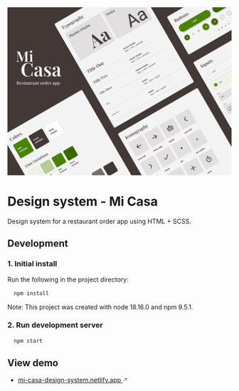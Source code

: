 <img src="images/screenshots/mi-casa-design-system.png" alt="" style="margin: 0 auto; max-width: 100%;" />

# Design system - Mi Casa

Design system for a restaurant order app using HTML + SCSS.


## Development

### 1. Initial install

Run the following in the project directory:

```bash
  npm install
```

Note: This project was created with node 18.16.0 and npm 9.5.1.


### 2. Run development server

```bash
  npm start
```

## View demo

- <a href="https://mi-casa-design-system.netlify.app" target="_blank">mi-casa-design-system.netlify.app <svg xmlns="http://www.w3.org/2000/svg" width="12" height="12" fill="currentColor" viewBox="0 0 256 256"><path d="M200,64V168a8,8,0,0,1-16,0V83.31L69.66,197.66a8,8,0,0,1-11.32-11.32L172.69,72H88a8,8,0,0,1,0-16H192A8,8,0,0,1,200,64Z"></path></svg></a>
